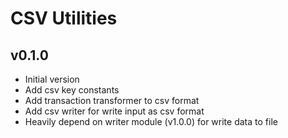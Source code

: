 # CSV Utilities

## v0.1.0

- Initial version
- Add csv key constants
- Add transaction transformer to csv format
- Add csv writer for write input as csv format
- Heavily depend on writer module (v1.0.0) for write data to file
